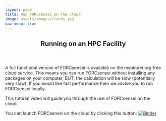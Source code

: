 ```yaml
---
layout: page
title: Run FORCsensei on the cloud
image: assets/images/clouds.jpg
nav-menu: true
---
```


<!-- Main -->
<div id="main" class="alt">

<!-- One -->
<section id="one">
	<div class="inner">
		<header class="major">
			<h1>Running on an HPC Facility</h1>
		</header>

<!-- Content -->
<p>A full functional version of FORCsensei is available on the mybinder.org free cloud service. This means you can run FORCsensei without installing any packages on your computer, BUT, the calculation will be slow (potentially very slow). If you would like fast performance then we advise you to run FORCsensei locally.

This tutorial video will guide you through the use of FORCsensei on the cloud.

You can launch FORCsensei on the cloud by clicking this button:  [![Binder](https://mybinder.org/badge_logo.svg)](https://mybinder.org/v2/gh/FORCaist/cloudsensei/master)</p>
